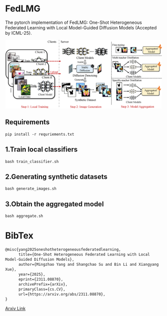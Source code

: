 # FedLMG

The pytorch implementation of FedLMG: One-Shot Heterogeneous Federated Learning with Local Model-Guided Diffusion Models (Accepted by ICML-25).


![img](img/FedLMG_framework.png)


## Requirements

	pip install -r requriements.txt


## 1.Train local classifiers


	bash train_classifier.sh


## 2.Generating synthetic datasets


	bash generate_images.sh


## 3.Obtain the aggregated model


	bash aggregate.sh

# BibTex

	@misc{yang2025oneshotheterogeneousfederatedlearning,
	      title={One-Shot Heterogeneous Federated Learning with Local Model-Guided Diffusion Models}, 
	      author={Mingzhao Yang and Shangchao Su and Bin Li and Xiangyang Xue},
	      year={2025},
	      eprint={2311.08870},
	      archivePrefix={arXiv},
	      primaryClass={cs.CV},
	      url={https://arxiv.org/abs/2311.08870}, 
	}

[Arxiv Link](https://arxiv.org/abs/2311.08870)